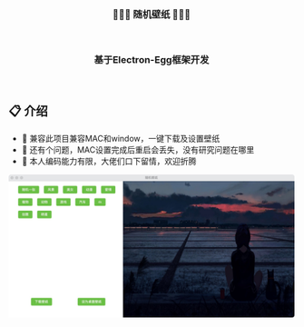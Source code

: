 <div align=center>
<h3>🎉🎉🎉 随机壁纸 🎉🎉🎉</h3>
</div>
<br>

<div align=center>
<h3><strong>基于Electron-Egg框架开发</strong></h3>
</div>
<br>

## 📋 介绍

- 🍩 兼容此项目兼容MAC和window，一键下载及设置壁纸
- 🍉 还有个问题，MAC设置完成后重启会丢失，没有研究问题在哪里
- 🌱 本人编码能力有限，大佬们口下留情，欢迎折腾

![](./WechatIMG3.jpg)
